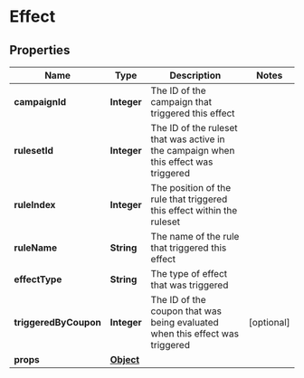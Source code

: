 

# Effect


## Properties

Name | Type | Description | Notes
------------ | ------------- | ------------- | -------------
**campaignId** | **Integer** | The ID of the campaign that triggered this effect | 
**rulesetId** | **Integer** | The ID of the ruleset that was active in the campaign when this effect was triggered | 
**ruleIndex** | **Integer** | The position of the rule that triggered this effect within the ruleset | 
**ruleName** | **String** | The name of the rule that triggered this effect | 
**effectType** | **String** | The type of effect that was triggered | 
**triggeredByCoupon** | **Integer** | The ID of the coupon that was being evaluated when this effect was triggered |  [optional]
**props** | [**Object**](.md) |  | 




